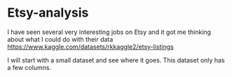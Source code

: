 # Etsy-analysis
I have seen several very interesting jobs on Etsy and it got me thinking about what I could do with their data
https://www.kaggle.com/datasets/rkkaggle2/etsy-listings

I will start with a small dataset and see where it goes. This dataset only has a few columns.

